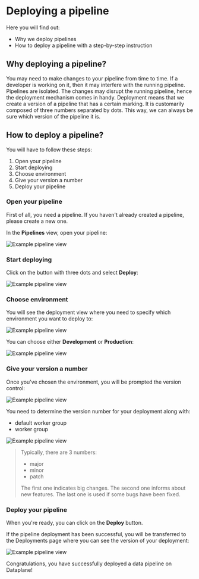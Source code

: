 # Deploying a pipeline

Here you will find out:

* Why we deploy pipelines
* How to deploy a pipeline with a step-by-step instruction

## Why deploying a pipeline?

You may need to make changes to your pipeline from time to time. If a developer is working on it, then it may interfere with the running pipeline. Pipelines are isolated. The changes may disrupt the running pipeline, hence the deployment mechanism comes in handy. Deployment means that we create a version of a pipeline that has a certain marking. It is customarily composed of three numbers separated by dots. This way, we can always be sure which version of the pipeline it is.

## How to deploy a pipeline?

You will have to follow these steps:

1. Open your pipeline
2. Start deploying
3. Choose environment
4. Give your version a number
5. Deploy your pipeline

### Open your pipeline

First of all, you need a pipeline. If you haven't already created a pipeline, please create a new one. 

In the **Pipelines** view, open your pipeline:

![Example pipeline view](/img/deployment/01.png)

### Start deploying

Click on the button with three dots and select **Deploy**:

![Example pipeline view](/img/deployment/02.png)

### Choose environment

You will see the deployment view where you need to specify which environment you want to deploy to:

![Example pipeline view](/img/deployment/03.png)

You can choose either **Development** or **Production**:

![Example pipeline view](/img/deployment/04.png)

### Give your version a number

Once you've chosen the environment, you will be prompted the version control:

![Example pipeline view](/img/deployment/05.png)

You need to determine the version number for your deployment along with:

* default worker group
* worker group

![Example pipeline view](/img/deployment/06.png)

> Typically, there are 3 numbers:
> * major
> * minor
> * patch
>
> The first one indicates big changes. The second one informs about new features. The last one is used if some bugs have been fixed.

### Deploy your pipeline

When you're ready, you can click on the **Deploy** button.

If the pipeline deployment has been successful, you will be transferred to the Deployments page where you can see the version of your deployment:

![Example pipeline view](/img/deployment/07.png)

Congratulations, you have successfully deployed a data pipeline on Dataplane!